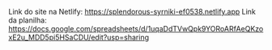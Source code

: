 Link do site na Netlify: https://splendorous-syrniki-ef0538.netlify.app
Link da planilha: https://docs.google.com/spreadsheets/d/1uqaDdTVwQpk9YORoARfAeQKzoxE2u_MDD5pi5HSaCDU/edit?usp=sharing
